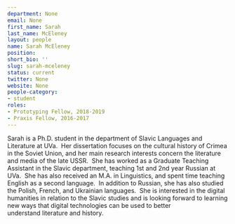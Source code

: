 ```yaml
---
department: None
email: None
first_name: Sarah
last_name: McEleney
layout: people
name: Sarah McEleney
position:
short_bio: ''
slug: sarah-mceleney
status: current
twitter: None
website: None
people-category:
- student
roles:
- Prototyping Fellow, 2018-2019
- Praxis Fellow, 2016-2017
---
```


Sarah is a Ph.D. student in the department of Slavic Languages and Literature at UVa.  Her dissertation focuses on the cultural history of Crimea in the Soviet Union, and her main research interests concern the literature and media of the late USSR.  She has worked as a Graduate Teaching Assistant in the Slavic department, teaching 1st and 2nd year Russian at UVa.  She has also received an M.A. in Linguistics, and spent time teaching English as a second language.  In addition to Russian, she has also studied the Polish, French, and Ukrainian languages.  She is interested in the digital humanities in relation to the Slavic studies and is looking forward to learning new ways that digital technologies can be used to better understand literature and history.
